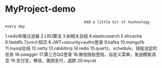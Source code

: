 # MyProject-demo
                                        Add a little bit of technology every day
1.redis布隆过滤器  2.LRU算法  3.树相关总结  4.elasticsearch  5.ehcache
6.fastdfs  7.jvm小知识  8.JWT+security+autho登录  9.kafka  10.mongofb
11.mysql总结  12.netty  13.rabbitmq  14.redis 15.quartz，schedule，线程池定时任务
16.swagger  17.第三方QQ登录  18.微信授权登陆，自定义菜单，发送模板消息 
19.支付宝，微信，美团支付，退款 20.mycat
